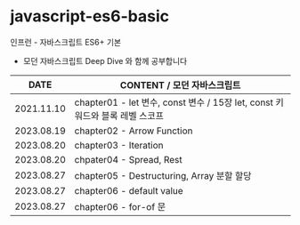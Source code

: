 # javascript-es6-basic

인프런 - 자바스크립트 ES6+ 기본

- 모던 자바스크립트 Deep Dive 와 함께 공부합니다

| DATE       | CONTENT / 모던 자바스크립트                                           |
|------------|---------------------------------------------------------------|
| 2021.11.10 | chapter01 - let 변수, const 변수 / 15장  let, const 키워드와 블록 레벨 스코프 |
| 2023.08.19 | chapter02 - Arrow Function                                    |
| 2023.08.20 | chapter03 - Iteration                                         |
| 2023.08.20 | chpater04 - Spread, Rest                                      |
| 2023.08.27 | chapter05 - Destructuring, Array 분할 할당                        |
| 2023.08.27 | chapter06 - default value                                     |
| 2023.08.27 | chapter06 - for-of 문                                          |



